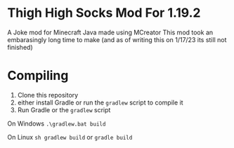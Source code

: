 # Thigh High Socks Mod For 1.19.2
A Joke mod for Minecraft Java made using MCreator
This mod took an embarasingly long time to make (and as of writing this on 1/17/23 its still not finished)

# Compiling

1. Clone this repository
2. either install Gradle or run the `gradlew` script to compile it
3. Run Gradle or the `gradlew` script

On Windows
`.\gradlew.bat build`

On Linux
`sh gradlew build`
or `gradle build`

